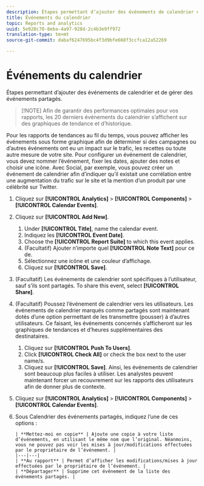 ```yaml
---
description: Étapes permettant d’ajouter des événements de calendrier et de gérer des événements partagés.
title: Événements du calendrier
topic: Reports and analytics
uuid: 5e928c70-8eba-4a97-928d-2c4b3e9ff972
translation-type: tm+mt
source-git-commit: dabaf6247695bc4f3d9bfe668f3ccfca12a52269

---
```



# Événements du calendrier

Étapes permettant d’ajouter des événements de calendrier et de gérer des événements partagés.

>[!NOTE] Afin de garantir des performances optimales pour vos rapports, les 20 derniers événements du calendrier s’affichent sur des graphiques de tendance et d’historique.

Pour les rapports de tendances au fil du temps, vous pouvez afficher les événements sous forme graphique afin de déterminer si des campagnes ou d’autres événements ont eu un impact sur le trafic, les recettes ou toute autre mesure de votre site. Pour configurer un événement de calendrier, vous devez nommer l’événement, fixer les dates, ajouter des notes et choisir une icône. Avec Social, par exemple, vous pouvez créer un événement de calendrier afin d’indiquer qu’il existait une corrélation entre une augmentation du trafic sur le site et la mention d’un produit par une célébrité sur Twitter.

1. Cliquez sur **[!UICONTROL Analytics]** > **[!UICONTROL Components]** > **[!UICONTROL Calendar Events]**.
1. Cliquez sur **[!UICONTROL Add New]**.
   1. Under **[!UICONTROL Title]**, name the calendar event.
   1. Indiquez les **[!UICONTROL Event Date]**.
   1. Choose the **[!UICONTROL Report Suite]** to which this event applies.
   1. (Facultatif) Ajouter n’importe quel **[!UICONTROL Note Text]** pour ce  de.
   1. Sélectionnez une icône et une couleur d’affichage.
   1. Cliquez sur **[!UICONTROL Save]**.
1. (Facultatif) Les événements de calendrier sont spécifiques à l’utilisateur, sauf s’ils sont partagés. To share this event, select **[!UICONTROL Share]**.
1. (Facultatif) Poussez l’événement de calendrier vers les utilisateurs. Les événements de calendrier marqués comme partagés sont maintenant dotés d’une option permettant de les transmettre (pousser) à d’autres utilisateurs. Ce faisant, les événements concernés s’afficheront sur les graphiques de tendances et d’heures supplémentaires des destinataires.
   1. Cliquez sur **[!UICONTROL Push To Users]**.
   1. Click **[!UICONTROL Check All]** or check the box next to the user name/s.
   1. Cliquez sur **[!UICONTROL Save]**.
   Ainsi, les événements de calendrier sont beaucoup plus faciles à utiliser. Les analystes peuvent maintenant forcer un recouvrement sur les rapports des utilisateurs afin de donner plus de contexte.
1. Cliquez sur **[!UICONTROL Analytics]** > **[!UICONTROL Components]** > **[!UICONTROL Calendar Events]**.
1. Sous Calendrier des événements partagés, indiquez l’une de ces options :

       | **Mettez-moi en copie** | Ajoute une copie à votre liste d’événements, en utilisant le même nom que l’original. Néanmoins, vous ne pouvez pas voir les mises à jour/modifications effectuées par le propriétaire de l’événement. |
       |---|---|
       | **Au rapport** | Permet d’afficher les modifications/mises à jour effectuées par le propriétaire de l’événement. |
       | **Départager** | Supprime cet événement de la liste des événements partagés. |
   
